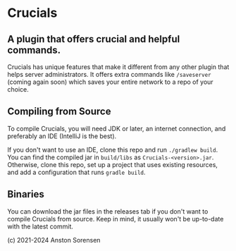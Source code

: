 Crucials
==========
A plugin that offers crucial and helpful commands.
--------------------------------------------------

Crucials has unique features that make it different from any other plugin that helps server administrators. It offers extra commands like `/saveserver` (coming again soon) which saves your entire network to a repo of your choice.

Compiling from Source
------
To compile Crucials, you will need JDK <version> or later, an internet connection, and preferably an IDE (IntelliJ
is the best).

If you don't want to use an IDE, clone this repo and run `./gradlew build`. You can find the compiled jar in `build/libs`
as `Crucials-<version>.jar`. Otherwise, clone this repo, set up a project that uses existing resources, and add a configuration that runs `gradle build`.

Binaries
------
You can download the jar files in the releases tab if you don't want to compile Crucials from source. Keep in
mind, it usually won't be up-to-date with the latest commit.

(c) 2021-2024 Anston Sorensen
